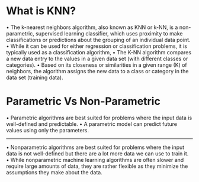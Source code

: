 # **What is KNN?**
  • The k-nearest neighbors algorithm, also known as KNN or k-NN, is a non-parametric, supervised learning classifier, which uses proximity to make classifications or predictions about the grouping of an individual data point.
  • While it can be used for either regression or classification problems, it is typically used as a classification algorithm,
  • The K-NN algorithm compares a new data entry to the values in a given data set (with different classes or categories). 
  • Based on its closeness or similarities in a given range (K) of neighbors, the algorithm assigns the new data to a class or category in the data set (training data).

# **Parametric Vs Non-Parametric**
  • Parametric algorithms are best suited for problems where the input data is well-defined and predictable.
  • A parametric model can predict future values using only the parameters.
  ******************************************************************************************************************************************************************************************************************************
  • Nonparametric algorithms are best suited for problems where the input data is not well-defined but there are a lot more data we can use to train it.
  • While nonparametric machine learning algorithms are often slower and require large amounts of data, they are rather flexible as they minimize the assumptions they make about the data.

